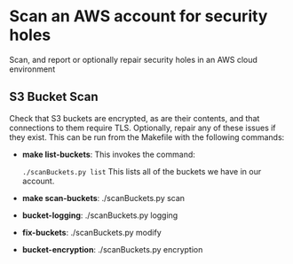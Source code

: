 # Scan an AWS account for security holes

Scan, and report or optionally repair security holes in an AWS cloud environment

## S3 Bucket Scan

Check that S3 buckets are encrypted, as are their contents, and that connections to them require TLS. Optionally, repair any of these issues if they exist. This can be run from the Makefile with the following commands:

* **make list-buckets**: This invokes the command:

	`./scanBuckets.py list`
This lists all of the buckets we have in our account.

* **make scan-buckets**:
	./scanBuckets.py scan
* **bucket-logging**:
	./scanBuckets.py logging
* **fix-buckets**:
	./scanBuckets.py modify
* **bucket-encryption**:
	./scanBuckets.py encryption

